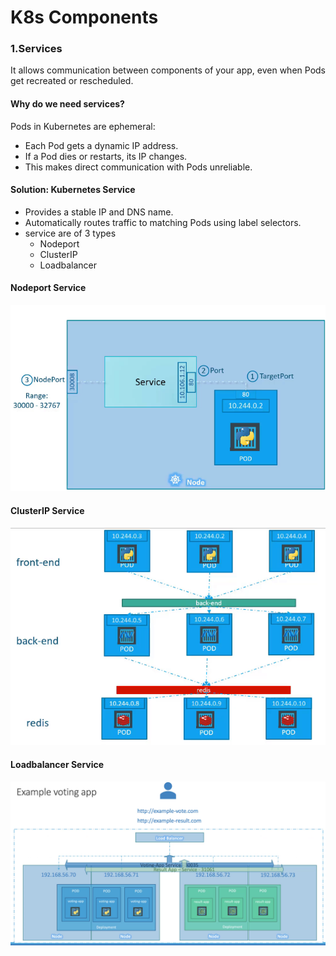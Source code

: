 # K8s Components

### 1.Services
It allows communication between components of your app, even when Pods get recreated or rescheduled.
#### Why do we need services?
Pods in Kubernetes are ephemeral:
- Each Pod gets a dynamic IP address.
- If a Pod dies or restarts, its IP changes.
- This makes direct communication with Pods unreliable.

#### Solution: Kubernetes Service
- Provides a stable IP and DNS name.
- Automatically routes traffic to matching Pods using label selectors.
- service are of 3 types
  - Nodeport
  - ClusterIP
  - Loadbalancer
 
#### Nodeport Service
![nodeport-svc](images/nodePort-svc.png)

#### ClusterIP Service
![clusterIP-svc](images/clusterIP.png)

#### Loadbalancer Service
![loadbalancer-svc](images/loadbalancer.png)

 
   
